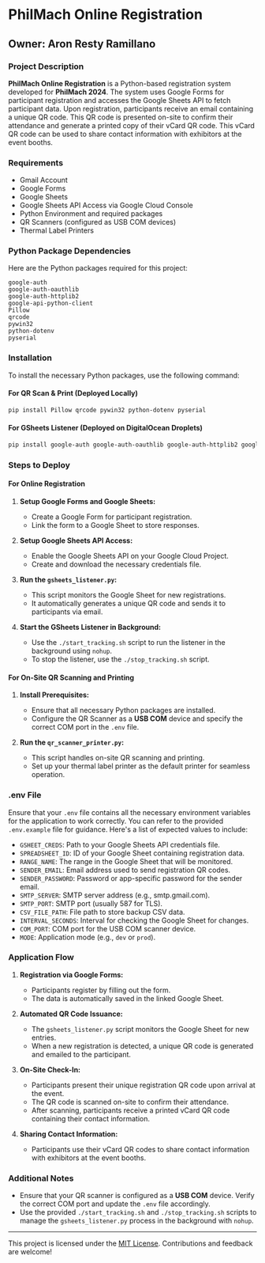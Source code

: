 # PhilMach Online Registration

## Owner: Aron Resty Ramillano

### Project Description

**PhilMach Online Registration** is a Python-based registration system developed for **PhilMach 2024**. The system uses Google Forms for participant registration and accesses the Google Sheets API to fetch participant data. Upon registration, participants receive an email containing a unique QR code. This QR code is presented on-site to confirm their attendance and generate a printed copy of their vCard QR code. This vCard QR code can be used to share contact information with exhibitors at the event booths.

### Requirements

- Gmail Account
- Google Forms
- Google Sheets
- Google Sheets API Access via Google Cloud Console
- Python Environment and required packages
- QR Scanners (configured as USB COM devices)
- Thermal Label Printers

### Python Package Dependencies

Here are the Python packages required for this project:

```plaintext
google-auth
google-auth-oauthlib
google-auth-httplib2
google-api-python-client
Pillow
qrcode
pywin32
python-dotenv
pyserial
```

### Installation

To install the necessary Python packages, use the following command:

#### For QR Scan & Print (Deployed Locally)
```bash
pip install Pillow qrcode pywin32 python-dotenv pyserial
```

#### For GSheets Listener (Deployed on DigitalOcean Droplets)
```bash
pip install google-auth google-auth-oauthlib google-auth-httplib2 google-api-python-client Pillow qrcode python-dotenv
```

### Steps to Deploy

#### For Online Registration

1. **Setup Google Forms and Google Sheets:**
   - Create a Google Form for participant registration.
   - Link the form to a Google Sheet to store responses.

2. **Setup Google Sheets API Access:**
   - Enable the Google Sheets API on your Google Cloud Project.
   - Create and download the necessary credentials file.

3. **Run the `gsheets_listener.py`:**
   - This script monitors the Google Sheet for new registrations.
   - It automatically generates a unique QR code and sends it to participants via email.

4. **Start the GSheets Listener in Background:**
   - Use the `./start_tracking.sh` script to run the listener in the background using `nohup`.
   - To stop the listener, use the `./stop_tracking.sh` script.

#### For On-Site QR Scanning and Printing

1. **Install Prerequisites:**
   - Ensure that all necessary Python packages are installed.
   - Configure the QR Scanner as a **USB COM** device and specify the correct COM port in the `.env` file.

2. **Run the `qr_scanner_printer.py`:**
   - This script handles on-site QR scanning and printing.
   - Set up your thermal label printer as the default printer for seamless operation.

### .env File

Ensure that your `.env` file contains all the necessary environment variables for the application to work correctly. You can refer to the provided `.env.example` file for guidance. Here's a list of expected values to include:

- `GSHEET_CREDS`: Path to your Google Sheets API credentials file.
- `SPREADSHEET_ID`: ID of your Google Sheet containing registration data.
- `RANGE_NAME`: The range in the Google Sheet that will be monitored.
- `SENDER_EMAIL`: Email address used to send registration QR codes.
- `SENDER_PASSWORD`: Password or app-specific password for the sender email.
- `SMTP_SERVER`: SMTP server address (e.g., smtp.gmail.com).
- `SMTP_PORT`: SMTP port (usually 587 for TLS).
- `CSV_FILE_PATH`: File path to store backup CSV data.
- `INTERVAL_SECONDS`: Interval for checking the Google Sheet for changes.
- `COM_PORT`: COM port for the USB COM scanner device.
- `MODE`: Application mode (e.g., `dev` or `prod`).

### Application Flow

1. **Registration via Google Forms:**
   - Participants register by filling out the form.
   - The data is automatically saved in the linked Google Sheet.

2. **Automated QR Code Issuance:**
   - The `gsheets_listener.py` script monitors the Google Sheet for new entries.
   - When a new registration is detected, a unique QR code is generated and emailed to the participant.

3. **On-Site Check-In:**
   - Participants present their unique registration QR code upon arrival at the event.
   - The QR code is scanned on-site to confirm their attendance.
   - After scanning, participants receive a printed vCard QR code containing their contact information.

4. **Sharing Contact Information:**
   - Participants use their vCard QR codes to share contact information with exhibitors at the event booths.

### Additional Notes

- Ensure that your QR scanner is configured as a **USB COM** device. Verify the correct COM port and update the `.env` file accordingly.
- Use the provided `./start_tracking.sh` and `./stop_tracking.sh` scripts to manage the `gsheets_listener.py` process in the background with `nohup`.

---

This project is licensed under the [MIT License](LICENSE). Contributions and feedback are welcome!